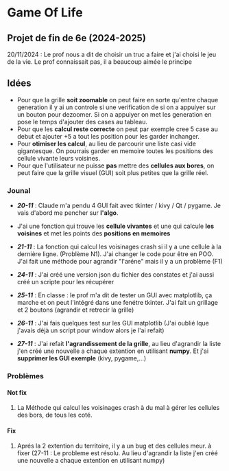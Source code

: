 # Game Of Life

## Projet de fin de 6e (2024-2025)
20/11/2024 : Le prof nous a dit de choisir un truc a faire et j'ai choisi le jeu de la vie. Le prof connaissait pas, il a beaucoup aimée le principe


## Idées
- Pour que la grille **soit zoomable** on peut faire en sorte qu'entre chaque generation il y ai un controle si une verification de si on a appuiyer sur un bouton pour dezoomer.
    Si on a appuiyer on met les generation en pose le temps d'ajouter des cases au tableau.
- Pour que les **calcul reste correcte** on peut par exemple cree 5 case au debut et ajouter +5 a tout les position pour les garder inchanger.
- Pour **otimiser les calcul**, au lieu de parcourir une liste casi vide gigantesque. On pourrais garder en memoire toutes les positions des cellule vivante leurs voisines.
- Pour que l'utilisateur ne puisse **pas** mettre des **cellules aux bores**, on peut faire que la grille visuel (GUI) soit plus petites que la grille réel.

### Jounal
- ***20-11*** : Claude m'a pendu 4 GUI fait avec tkinter / kivy / Qt / pygame. Je vais d'abord me pencher sur **l'algo**.
- J'ai une fonction qui trouve les **cellule vivantes** et une qui calcule **les voisines** et met les points des **positions en memoires**

- ***21-11*** : La fonction qui calcul les voisinages crash si il y a une cellule à la dernière ligne. (Problème N1). J'ai changer le code pour être en POO. J'ai fait une méthode pour agrandir "l'aréne" mais il y a un problème (F1)

- ***24-11*** : J'ai créé une version json du fichier des constates et j'ai aussi créé un scripte pour les récupérer

- ***25-11*** : En classe : le prof m'a dit de tester un GUI avec matplotlib, ça marche et on peut l'intégré dans une fenétre tkinter. J'ai fait un grillage et 2 boutons (agrandir et retrecir la grille)

- ***26-11*** : J'ai fais quelques test sur les GUI matplotlib (J'ai oublié lque j'avais déjà un script pour window alors je l'ai refait)

- ***27-11*** : J'ai refait **l'agrandissement de la grille**, au lieu d'agrandir la liste j'en créé une nouvelle a chaque extention en utilisant **numpy**. Et j'ai **supprimer les GUI exemple** (kivy, pygame,...)


### Problèmes
#### Not fix
1. La Méthode qui calcul les voisinages crash à du mal à gérer les cellules des bors, de tous les coté.

#### Fix
1. Aprés la 2 extention du territoire, il y a un bug et des cellules meur. à fixer (27-11 : Le probleme est résolu. Au lieu d'agrandir la liste j'en créé une nouvelle a chaque extention en utilisant numpy)


